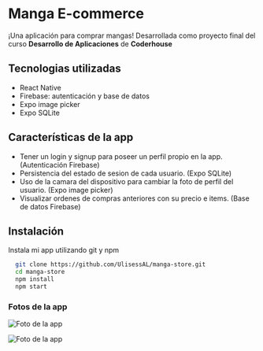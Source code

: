 # Manga E-commerce

¡Una aplicación para comprar mangas!
Desarrollada como proyecto final del curso **Desarrollo de Aplicaciones** de **Coderhouse**

## Tecnologias utilizadas

- React Native
- Firebase: autenticación y base de datos
- Expo image picker
- Expo SQLite

## Características de la app

- Tener un login y signup para poseer un perfil propio en la app. (Autenticación Firebase)
- Persistencia del estado de sesion de cada usuario. (Expo SQLite)
- Uso de la camara del dispositivo para cambiar la foto de perfil del usuario. (Expo image picker)
- Visualizar ordenes de compras anteriores con su precio e items. (Base de datos Firebase)

## Instalación

Instala mi app utilizando git y npm

```bash
  git clone https://github.com/UlisessAL/manga-store.git
  cd manga-store
  npm install
  npm start
```

### Fotos de la app

![Foto de la app](https://firebasestorage.googleapis.com/v0/b/manga-ecommerce-react-native.appspot.com/o/show-RN-1.png?alt=media&token=4534a413-3c97-4153-b2fd-822545217722)

![Foto de la app](https://firebasestorage.googleapis.com/v0/b/manga-ecommerce-react-native.appspot.com/o/show-RN-2.png?alt=media&token=ab69968f-fd87-44d9-9315-a4385a7723bb)
